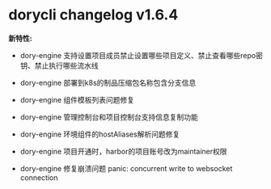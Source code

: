 # dorycli changelog v1.6.4

**新特性:**

- dory-engine 支持设置项目成员禁止设置哪些项目定义、禁止查看哪些repo密钥、禁止执行哪些流水线

- dory-engine 部署到k8s的制品压缩包名称包含分支信息

- dory-engine 组件模板列表问题修复

- dory-engine 管理控制台和项目控制台支持信息复制功能

- dory-engine 环境组件的hostAliases解析问题修复

- dory-engine 项目开通时，harbor的项目账号改为maintainer权限

- dory-engine 修复崩溃问题 panic: concurrent write to websocket connection
